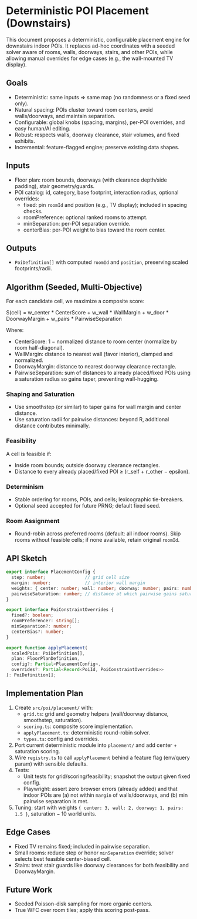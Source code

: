 # Deterministic POI Placement (Downstairs)

This document proposes a deterministic, configurable placement engine for downstairs indoor POIs. It replaces ad-hoc coordinates with a seeded solver aware of rooms, walls, doorways, stairs, and other POIs, while allowing manual overrides for edge cases (e.g., the wall-mounted TV display).

## Goals
- Deterministic: same inputs => same map (no randomness or a fixed seed only).
- Natural spacing: POIs cluster toward room centers, avoid walls/doorways, and maintain separation.
- Configurable: global knobs (spacing, margins), per-POI overrides, and easy human/AI editing.
- Robust: respects walls, doorway clearance, stair volumes, and fixed exhibits.
- Incremental: feature-flagged engine; preserve existing data shapes.

## Inputs
- Floor plan: room bounds, doorways (with clearance depth/side padding), stair geometry/guards.
- POI catalog: id, category, base footprint, interaction radius, optional overrides:
  - fixed: pin `roomId` and position (e.g., TV display); included in spacing checks.
  - roomPreference: optional ranked rooms to attempt.
  - minSeparation: per-POI separation override.
  - centerBias: per-POI weight to bias toward the room center.

## Outputs
- `PoiDefinition[]` with computed `roomId` and `position`, preserving scaled footprints/radii.

## Algorithm (Seeded, Multi-Objective)
For each candidate cell, we maximize a composite score:

S(cell) = w_center * CenterScore + w_wall * WallMargin + w_door * DoorwayMargin + w_pairs * PairwiseSeparation

Where:
- CenterScore: 1 − normalized distance to room center (normalize by room half-diagonal).
- WallMargin: distance to nearest wall (favor interior), clamped and normalized.
- DoorwayMargin: distance to nearest doorway clearance rectangle.
- PairwiseSeparation: sum of distances to already placed/fixed POIs using a saturation radius so gains taper, preventing wall-hugging.

### Shaping and Saturation
- Use smoothstep (or similar) to taper gains for wall margin and center distance.
- Use saturation radii for pairwise distances: beyond R, additional distance contributes minimally.

### Feasibility
A cell is feasible if:
- Inside room bounds; outside doorway clearance rectangles.
- Distance to every already placed/fixed POI ≥ (r_self + r_other − epsilon).

### Determinism
- Stable ordering for rooms, POIs, and cells; lexicographic tie-breakers.
- Optional seed accepted for future PRNG; default fixed seed.

### Room Assignment
- Round-robin across preferred rooms (default: all indoor rooms). Skip rooms without feasible cells; if none available, retain original `roomId`.

## API Sketch

```ts
export interface PlacementConfig {
  step: number;               // grid cell size
  margin: number;             // interior wall margin
  weights: { center: number; wall: number; doorway: number; pairs: number };
  pairwiseSaturation: number; // distance at which pairwise gains saturate
}

export interface PoiConstraintOverrides {
  fixed?: boolean;
  roomPreference?: string[];
  minSeparation?: number;
  centerBias?: number;
}

export function applyPlacement(
  scaledPois: PoiDefinition[],
  plan: FloorPlanDefinition,
  config?: Partial<PlacementConfig>,
  overrides?: Partial<Record<PoiId, PoiConstraintOverrides>>
): PoiDefinition[];
```

## Implementation Plan
1. Create `src/poi/placement/` with:
   - `grid.ts`: grid and geometry helpers (wall/doorway distance, smoothstep, saturation).
   - `scoring.ts`: composite score implementation.
   - `applyPlacement.ts`: deterministic round-robin solver.
   - `types.ts`: config and overrides.
2. Port current deterministic module into `placement/` and add center + saturation scoring.
3. Wire `registry.ts` to call `applyPlacement` behind a feature flag (env/query param) with sensible defaults.
4. Tests:
   - Unit tests for grid/scoring/feasibility; snapshot the output given fixed config.
   - Playwright: assert zero browser errors (already added) and that indoor POIs are (a) not within `margin` of walls/doorways, and (b) min pairwise separation is met.
5. Tuning: start with weights `{ center: 3, wall: 2, doorway: 1, pairs: 1.5 }`, saturation ~ 10 world units.

## Edge Cases
- Fixed TV remains fixed; included in pairwise separation.
- Small rooms: reduce step or honor `minSeparation` override; solver selects best feasible center-biased cell.
- Stairs: treat stair guards like doorway clearances for both feasibility and DoorwayMargin.

## Future Work
- Seeded Poisson-disk sampling for more organic centers.
- True WFC over room tiles; apply this scoring post-pass.
